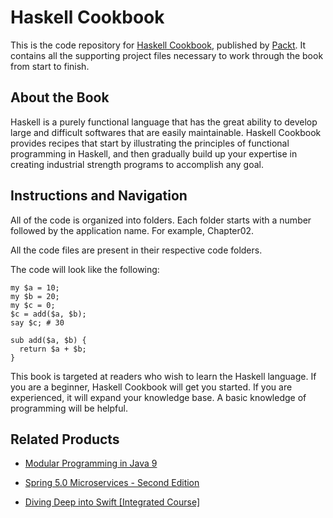 # Haskell Cookbook
This is the code repository for [Haskell Cookbook](https://www.packtpub.com/product/haskell-cookbook/9781786461353), published by [Packt](https://www.packtpub.com/?utm_source=github). It contains all the supporting project files necessary to work through the book from start to finish.
## About the Book
Haskell is a purely functional language that has the great ability to develop large and difficult softwares that are easily maintainable. Haskell Cookbook provides recipes that start by illustrating the principles of functional programming in Haskell, and then gradually build up your expertise in creating industrial strength programs to accomplish any goal.
## Instructions and Navigation
All of the code is organized into folders. Each folder starts with a number followed by the application name. For example, Chapter02.

All the code files are present in their respective code folders.

The code will look like the following:
```
my $a = 10;
my $b = 20;
my $c = 0;
$c = add($a, $b);
say $c; # 30

sub add($a, $b) {
  return $a + $b;
}
```

This book is targeted at readers who wish to learn the Haskell language. If you are a beginner, Haskell Cookbook will get you started. If you are experienced, it will expand your knowledge base. A basic knowledge of programming will be helpful.

## Related Products
* [Modular Programming in Java 9](https://www.packtpub.com/application-development/modular-programming-java-9?utm_source=github&utm_medium=repository&utm_campaign=9781787126909)

* [Spring 5.0 Microservices - Second Edition](https://www.packtpub.com/application-development/spring-50-microservices-second-edition?utm_source=github&utm_medium=repository&utm_campaign=9781787127685)

* [Diving Deep into Swift [Integrated Course]](https://www.packtpub.com/application-development/diving-deep-swift-integrated-course?utm_source=github&utm_medium=repository&utm_campaign=9781788394000)

